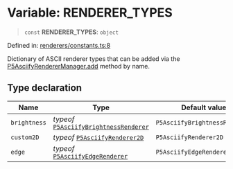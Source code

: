 # Variable: RENDERER_TYPES

> `const` **RENDERER_TYPES**: `object`

Defined in: [renderers/constants.ts:8](https://github.com/humanbydefinition/p5.asciify/blob/87ac6f42db0b8651603642d4c687c7a3e314ba5f/src/lib/renderers/constants.ts#L8)

Dictionary of ASCII renderer types that can be added via the [P5AsciifyRendererManager.add](../classes/P5AsciifyRendererManager.md#add) method by name.

## Type declaration

| Name                                 | Type                                                                                                                         | Default value                 | Defined in                                                                                                                                                    |
| ------------------------------------ | ---------------------------------------------------------------------------------------------------------------------------- | ----------------------------- | ------------------------------------------------------------------------------------------------------------------------------------------------------------- |
| <a id="brightness"></a> `brightness` | _typeof_ [`P5AsciifyBrightnessRenderer`](../namespaces/renderer2d/namespaces/feature/classes/P5AsciifyBrightnessRenderer.md) | `P5AsciifyBrightnessRenderer` | [renderers/constants.ts:9](https://github.com/humanbydefinition/p5.asciify/blob/87ac6f42db0b8651603642d4c687c7a3e314ba5f/src/lib/renderers/constants.ts#L9)   |
| <a id="custom2d"></a> `custom2D`     | _typeof_ [`P5AsciifyRenderer2D`](../namespaces/renderer2d/classes/P5AsciifyRenderer2D.md)                                    | `P5AsciifyRenderer2D`         | [renderers/constants.ts:11](https://github.com/humanbydefinition/p5.asciify/blob/87ac6f42db0b8651603642d4c687c7a3e314ba5f/src/lib/renderers/constants.ts#L11) |
| <a id="edge"></a> `edge`             | _typeof_ [`P5AsciifyEdgeRenderer`](../namespaces/renderer2d/namespaces/feature/classes/P5AsciifyEdgeRenderer.md)             | `P5AsciifyEdgeRenderer`       | [renderers/constants.ts:10](https://github.com/humanbydefinition/p5.asciify/blob/87ac6f42db0b8651603642d4c687c7a3e314ba5f/src/lib/renderers/constants.ts#L10) |
